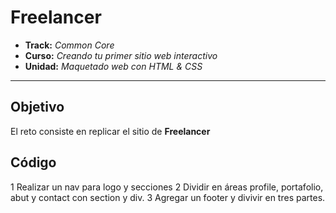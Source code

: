 # Freelancer

* **Track:** _Common Core_
* **Curso:** _Creando tu primer sitio web interactivo_
* **Unidad:** _Maquetado web con HTML & CSS_

***

## Objetivo

El reto consiste en replicar el sitio de **Freelancer**

## Código

1 Realizar un nav para logo y secciones
2 Dividir en áreas profile, portafolio, abut y contact con section y div.
3 Agregar un footer y divivir en tres partes.
